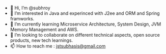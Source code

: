 - 👋 Hi, I’m @subhroy
- 👀 I’m interested in Java and experinced with J2ee and ORM and Spring framworks.
- 🌱 I’m currently learning Microservice Architecture, System Design, JVM Memory Management and AWS.
- 💞️ I’m looking to collaborate on different technical aspects, open source products, new tech learnings.
- 📫 How to reach me : jstsubhasis@gmail.com

<!---
subhroy/subhroy is a ✨ special ✨ repository because its `README.md` (this file) appears on your GitHub profile.
You can click the Preview link to take a look at your changes.
--->
